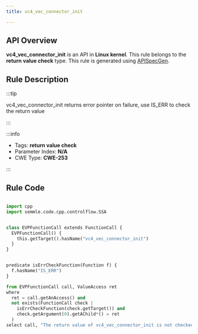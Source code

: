 ```yaml
---
title: vc4_vec_connector_init

---
```



## API Overview
**vc4_vec_connector_init** is an API in **Linux kernel**. This rule belongs to the **return value check** type. This rule is generated using [APISpecGen](../../tools/APISpecGen).
## Rule Description

:::tip

vc4_vec_connector_init returns error pointer on failure, use IS_ERR to check the return value

:::

:::info

- Tags: **return value check**
- Parameter Index: **N/A**
- CWE Type: **CWE-253**

:::

## Rule Code
```python

import cpp
import semmle.code.cpp.controlflow.SSA


class EVPFunctionCall extends FunctionCall {
  EVPFunctionCall() {
    this.getTarget().hasName("vc4_vec_connector_init")
  }
}


predicate isErrCheckFunction(Function f) {
  f.hasName("IS_ERR") 
}

from EVPFunctionCall call, ValueAccess ret
where
  ret = call.getAnAccess() and
  not exists(FunctionCall check |
    isErrCheckFunction(check.getTarget()) and
    check.getArgument(0).getAChild*() = ret
  )
select call, "The return value of vc4_vec_connector_init is not checked with IS_ERR."
    
```